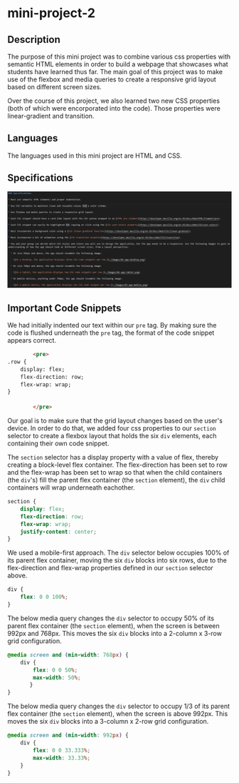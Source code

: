 # mini-project-2

## **Description**

The purpose of this mini project was to combine various css properties with semantic HTML elements in order to build a webpage that showcases what students have learned thus far. The main goal of this project was to make use of the flexbox and media queries to create a responsive grid layout based on different screen sizes.

Over the course of this project, we also learned two new CSS properties (both of which were encorporated into the code). Those properties were linear-gradient and transition. 

## **Languages**
 
The languages used in this mini project are HTML and CSS.

## **Specifications**

![screenshot](./Specifications.png "Specifications")

## **Important Code Snippets**

We had initially indented our text within our `pre` tag. By making sure the code is flushed underneath the `pre` tag, the format of the code snippet appears correct.

```html
        <pre>
.row {
    display: flex;
    flex-direction: row;
    flex-wrap: wrap;
}       
                            
        </pre>
```

Our goal is to make sure that the grid layout changes based on the user's device. In order to do that, we added four css properties to our `section` selector to create a flexbox layout that holds the six `div` elements, each containing their own code snippet.

The `section` selector has a display property with a value of flex, thereby creating a block-level flex container. The flex-direction has been set to row and the flex-wrap has been set to wrap so that when the child containers (the `div`'s) fill the parent flex container (the `section` element), the `div` child containers will wrap underneath eachother. 

```css
section {
    display: flex;
    flex-direction: row;
    flex-wrap: wrap;
    justify-content: center;
}
```

We used a mobile-first approach. The `div` selector below occupies 100% of its parent flex container, moving the six `div` blocks into six rows, due to the flex-direction and flex-wrap properties defined in our `section` selector above.

```css
div {
    flex: 0 0 100%;
}
```

The below media query changes the `div` selector to occupy 50% of its parent flex container (the `section` element), when the screen is between 992px and 768px. This moves the six `div` blocks into a 2-column x 3-row grid configuration.

```css
@media screen and (min-width: 768px) {
    div {
        flex: 0 0 50%;
        max-width: 50%;
       }
}
```

The below media query changes the `div` selector to occupy 1/3 of its parent flex container (the `section` element), when the screen is above 992px. This moves the six `div` blocks into a 3-column x 2-row grid configuration.

```css
@media screen and (min-width: 992px) {
    div {
        flex: 0 0 33.333%;
        max-width: 33.33%;
    }
}
```